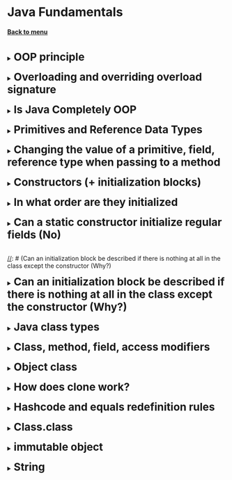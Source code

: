 <h1>Java Fundamentals</h1> 
<h4> 

[Back to menu](..%2FMenu.md)

</h4>

[//]: # (Java OOP)

<br>
<details>
    <summary>
        <b><big><big><big>
            OOP principle
        </big></big></big></b>
      </summary>

- **Encapsulation** (Property of a single object of the system to build relationship
  with another objects' of the system)
- **Inheritance** (Property of expand (base) class by children)
- **Polymorphism** (The property of the same objects performs the functionality in different ways)
- **Abstraction** (Property of extraction from an object only to us parameters)

</details>
<br>

[//]: # (Overloading and overriding)

<details>
    <summary>
        <b><big><big><big>
              Overloading and overriding
              overload signature
         </big></big></big></b>
     </summary>

When two or more methods in the same class have the same name,
but different parameters, this is called overload.
An overload is considered a condition when the method signature (name and parameters) is changed

Overriding is when a child class overrides a method.
(declares a method with the same name and input parameters and return value)
but writes this methods own behavior
(also if we implement a method)

</details>
<br>

[//]: # (Is Java Completely OOP)

<details>
     <summary>
         <b><big><big><big>
          Is Java Completely OOP
         </big></big></big></b>
     </summary>

No, because java contains primitives, and they, in turn, are not objects

</details>
<br>

[//]: # (Primitives and Reference Data Types)

<details>
    <summary>
        <b><big><big><big>
         Primitives and Reference Data Types
        </big></big></big></b>
    </summary>

**Reference** data types we need as transfer objects they store and
exchange value

Link Benefits:

* **may be empty**
    * **reference data type can copy reference obj = anotherObj();**

**Primitive** data types are single values ​​stored in memory.

Primitive data types:

* byte short int long
    * float double
    * boolean
    * char

**(with compiler they work much faster due to memory device and JVM)**
</details>
<br>

[//]: # (Changing the value of a primitive, field, reference type when passing to a method)

<details>
    <summary>
        <b><big><big><big>
         Changing the value of a primitive, field, reference type when passing to a method
        </big></big></big></b>
    </summary>

Everything changes in value. Even when an object is passed,
actually passing the value of the reference to
the area in memory where this object is stored.

</details>
<br>

[//]: # (Constructors + initialization blocks)

<details>
    <summary>
        <b><big><big><big>
         Constructors (+ initialization blocks)
        </big></big></big></b>
    </summary>

**Constructor** is a method designed to initialize an instance of a class.
There is a constructor in every class! If it is not explicitly declared,
it will be provided by default.

- Default
    - With options
    - Copy (input parameter is an object of the same class)

**Init Blocks**:
There are static and non-static
In general, initialization blocks are present in Java to initialize a variable before firing.
constructor

</details>
<br>

[//]: # (In what order are they initialized)

<details>
     <summary>
         <b><big><big><big>
          In what order are they initialized
         </big></big></big></b>
     </summary>

Statics
Static init block
Static constructor
Static fields
Then regular instances
init block
constructor
fields

</details>
<br>

[//]: # (Can a static constructor initialize regular fields No)

<details>
     <summary>
         <b><big><big><big>
          Can a static constructor initialize regular fields (No)
         </big></big></big></b>
     </summary>

No, directly
Yes, if you create an object with your hands

</details>
<br>

[//]: # (Can an initialization block be described if there is nothing at all in the class except the constructor (Why?)

<details>
     <summary>
         <b><big><big><big>
          Can an initialization block be described if there is nothing at all in the class except the constructor (Why?)
         </big></big></big></b>
     </summary>
Yes

(Why?)
For logging
</details>
<br>

[//]: # (Java class types)

<details>
     <summary>
         <b><big><big><big>
          Java class types
         </big></big></big></b>
     </summary>
Interface - Abstract class - Ordinary class - Enum

![img](https://dan-it.gitlab.io/fs-book/java-basic/collections/img/inner_classes.png)
</details>
<br>

[//]: # (Class, method, field, access modifiers)

<details>
    <summary>
        <b><big><big><big>
         Class, method, field, access modifiers
        </big></big></big></b>
    </summary>

**Access**
Java uses the following access modifiers:

- **public**: public class or class member.
- **private**: private class or class member, opposite of the public modifier.
- **protected**: such a class or class member is accessible from anywhere in the current class or package
- **package private**. Such fields or methods are visible to all classes in the current package.

**In class context**
Abstract, final, static modifiers are used in class context

**In the context of methods**
Methods in Java can be declared as abstract, final, static, native, synchronized.

The **native** modifier before a method declaration indicates that it is specific
for the operating system. Like an abstract method, it also has no body,
and the implementation is in compiled form in JVM files.

The **synchronized** modifier for a method says that before it is executed, there must be
the object's monitor is captured (for a non-static method), or the monitor
associated with the class (for a static method).

**In the context of Fields**
They can be declared with such modifiers as static, final, transient, volatile.

To indicate that a certain field should be ignored during serialization of an object,
the **transient** modifier is used

With the **volatile** modifier, things are a bit more complicated. Guaranteed value from memory.


</details>
<br>

[//]: # (Object.class)

<details>
     <summary>
         <b><big><big><big>
          Object class
         </big></big></big></b>
     </summary>

In fact, all classes inherit from the Object class.
And the Object class is necessary in order to be able to work with these objects.

To work with objects:

- toString
- hashCode - By default - an integer address in memory
- equals - returns the result of comparing two objects
- getClass - get object class at run time.
- finalize - marks an object for GC cleanup
- clone - shallow copy method

Multithreading

- notify
    - wait
    - notify all

</details>
<br>

[//]: # (How does clone work?)

<details>
     <summary>
         <b><big><big><big>
          How does clone work?
         </big></big></big></b>
     </summary>

The default implementation of the Object.clone() method **returns a Shallow Copy**.

**When shallow copying** if the field value is a primitive type,
it copies its value; otherwise,
if the field value is an object reference, it copies the reference and,
therefore refers to the same object.
</details>
<br>

[//]: # (Rules for redefining hashcode and equals)

<details>
    <summary>
        <b><big><big><big>
         Hashcode and equals redefinition rules
        </big></big></big></b>
    </summary>

**Reflexivity:** An object must equal itself.

**Symmetric:** if a.equals(b) returns true, then b.equals(a) must also return true.

**Transitivity:** if a.equals(b) returns true and b.equals(c) also returns true, then c.equals(a)
should also return true.

**Consistency:** calling the equals() method again must return the same
and the same value until any value of the object's properties is changed.
That is, if two objects are equal in Java, then they will be equal as long as their properties remain unchanged.

**Null Comparison**: The object must be tested against null.
If the object is null, then the method should return false, not a NullPointerException.
For example, a.equals(null) should return false.

</details>
<br>

[//]: # (Class.class)

<details>
    <summary>
        <b><big><big><big>
         Class.class
        </big></big></big></b>
    </summary>

The template initially described in the class, transforming into bytecode, looks like a set
arrays that contain a large amount of data.
Who uploaded, which fields + count, which constructors + count,
package, parent, interfaces.

* getSuperclass()
* getPackage()
* getMethods()
* getInterfaces()

**java.lang.Class** represents methods for getting this data
(as a method of application - reflection)
methods are also provided for determining the class type

* isPrimitive()
* isLocalClass()
* isInterface()
* isInstance(Object obj)
* isEnum()
* isAssignableFrom(Class<?> cls)
* isAnonymousClass()

</details>
<br>

[//]: # (Immutable object)

<details>
    <summary>
        <b><big><big><big>
         immutable object
        </big></big></big></b>
    </summary>

An immutable object is an object that is internal
whose state remains constant after it has been fully created.

This means that the immutable object's public API guarantees that we
that he would behave the same throughout his life.

To achieve this, the following elements are used:

* **final** - guarantees the immutability of the reference, but not the value
* If an immutable object stores references to other objects
  make sure that its fields are also final, and it does not have the opportunity to change
  its meaning from outside. For example, by closing access to networks and filling in the fields only
  once in the element's constructor.

What gives us Immutable object:

* we can safely share the object throughout the application
* it has no side effects of changing the state

</details>
<br>

[//]: # (String)

<details>
    <summary>
        <b><big><big><big>
         String
        </big></big></big></b>
    </summary>

A string object representing a set of char elements

2 ways to create

* using a **customized constructor** ("123")
* by creating **object new String**("123")

In this case, when creating, an object will be created, placed in the string pool
and as a result, a reference to the object in the string pool will be returned to us

Java string pool: Java string pool refers to a set of strings,
which are stored in heap memory.
However, every time a new object is created,
**string pool first checks if this object is present in the pool or not**.

**String objects are themselves immutable**. This means that the string is part of
an array of strings and returns a reference to a new string each time it changes.
Since with each change we try to check the entire pool of strings for the presence
search word, the operation can be extremely demanding on performance

To avoid this problem, there were
created **mutable StringBuffer and StringBuilder**

They are streams of strings allowing the string to be manipulated to win performance.

At the same time, there are two of them for dividing into work in a multi-threaded environment and not.
**StringBuffer is synchronized - StringBuilder is faster**

</details>
<br> 
